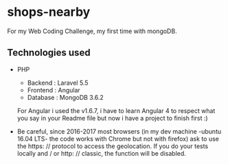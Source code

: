 # shops-nearby
For my Web Coding Challenge, my first time with mongoDB. 

## Technologies used
- PHP 
  - Backend : Laravel 5.5
  - Frontend : Angular 
  - Database : MongoDB 3.6.2

  For Angular i used the v1.6.7, i have to learn Angular 4 to respect what you say in your Readme file but now i have a project to finish first :)

- Be careful, since 2016-2017 most browsers (in my dev machine -ubuntu 16.04 LTS- the code works with Chrome but not with firefox) ask to use the https: // protocol to access the geolocation. If you do your tests locally and / or http: // classic, the function will be disabled.

